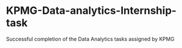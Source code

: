 # KPMG-Data-analytics-Internship-task
Successful completion of the Data Analytics tasks assigned by  KPMG
